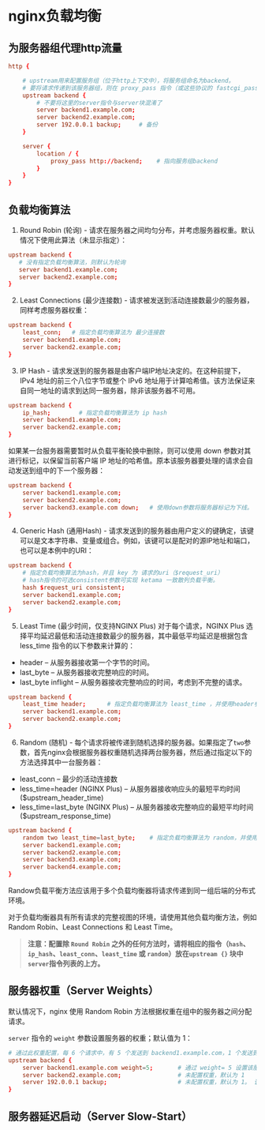 # nginx负载均衡

## 为服务器组代理http流量

```conf
http {

    # upstream用来配置服务组（位于http上下文中），将服务组命名为backend。
    # 要将请求传递到该服务器组，则在 proxy_pass 指令（或这些协议的 fastcgi_pass、memcached_pa​​ss、scgi_pass 或 uwsgi_pass 指令）中指定该组的名称。
    upstream backend {
        # 不要将这里的server指令与server块混淆了
        server backend1.example.com;
        server backend2.example.com;
        server 192.0.0.1 backup;     # 备份
    }

    server {
        location / {
            proxy_pass http://backend;    # 指向服务组backend
        }
    }
}
```

## 负载均衡算法

1. Round Robin (轮询) - 请求在服务器之间均匀分布，并考虑服务器权重。默认情况下使用此算法（未显示指定）：

```conf
upstream backend {
   # 没有指定负载均衡算法，则默认为轮询
   server backend1.example.com;
   server backend2.example.com;
}
```

2. Least Connections (最少连接数) - 请求被发送到活动连接数最少的服务器，同样考虑服务器权重：

```conf
upstream backend {
    least_conn;   # 指定负载均衡算法为 最少连接数
    server backend1.example.com;
    server backend2.example.com;
}
```

3. IP Hash - 请求发送到的服务器是由客户端IP地址决定的。在这种前提下，IPv4 地址的前三个八位字节或整个 IPv6 地址用于计算哈希值。该方法保证来自同一地址的请求到达同一服务器，除非该服务器不可用。

```conf
upstream backend {
    ip_hash;        # 指定负载均衡算法为 ip hash
    server backend1.example.com;
    server backend2.example.com;
}
```

如果某一台服务器需要暂时从负载平衡轮换中删除，则可以使用 down 参数对其进行标记，以保留当前客户端 IP 地址的哈希值。原本该服务器要处理的请求会自动发送到组中的下一个服务器：

```conf
upstream backend {
    server backend1.example.com;
    server backend2.example.com;
    server backend3.example.com down;   # 使用down参数将服务器标记为下线。
}
```

4. Generic Hash (通用Hash) - 请求发送到的服务器由用户定义的键确定，该键可以是文本字符串、变量或组合。例如，该键可以是配对的源IP地址和端口，也可以是本例中的URI：

```conf
upstream backend {
    # 指定负载均衡算法为hash，并且 key 为 请求的uri（$request_uri）
    # hash指令的可选consistent参数可实现 ketama 一致散列负载平衡。
    hash $request_uri consistent;   
    server backend1.example.com;
    server backend2.example.com;
}
```

5. Least Time (最少时间，仅支持NGINX Plus) 对于每个请求，NGINX Plus 选择平均延迟最低和活动连接数最少的服务器，其中最低平均延迟是根据包含 less_time 指令的以下参数来计算的：

- header – 从服务器接收第一个字节的时间。
- last_byte – 从服务器接收完整响应的时间。
- last_byte inflight – 从服务器接收完整响应的时间，考虑到不完整的请求。

```conf
upstream backend {
    least_time header;      # 指定负载均衡算法为 least_time ，并使用header参数指定从服务器接受到第一个字节的时间开始计算延迟。
    server backend1.example.com;
    server backend2.example.com;
}
```

6. Random (随机) - 每个请求将被传递到随机选择的服务器。如果指定了`two`参数，首先nginx会根据服务器权重随机选择两台服务器，然后通过指定以下的方法选择其中一台服务器：

- least_conn – 最少的活动连接数
- less_time=header (NGINX Plus) – 从服务器接收响应头的最短平均时间 ($upstream_header_time)
- less_time=last_byte (NGINX Plus) – 从服务器接收完整响应的最短平均时间 ($upstream_response_time)

```conf 
upstream backend {
    random two least_time=last_byte;    # 指定负载均衡算法为 random，并使用 two 参数指定通过 least_time=last_byte 来选择其中一台服务器。
    server backend1.example.com;
    server backend2.example.com;
    server backend3.example.com;
    server backend4.example.com;
}
```

Randow负载平衡方法应该用于多个负载均衡器将请求传递到同一组后端的分布式环境。

对于负载均衡器具有所有请求的完整视图的环境，请使用其他负载均衡方法，例如 Random Robin、Least Connections 和 Least Time。

> **注意：配置除 `Round Robin` 之外的任何方法时，请将相应的指令（`hash`、`ip_hash`、`least_conn`、`least_time` 或 `random`）放在`upstream {}` 块中`server`指令列表的上方。**

## 服务器权重（Server Weights）

默认情况下，nginx 使用 Random Robin 方法根据权重在组中的服务器之间分配请求。

`server` 指令的 `weight` 参数设置服务器的权重；默认值为 1：

```conf
# 通过此权重配置，每 6 个请求中，有 5 个发送到 backend1.example.com，1 个发送到 backend2.example.com。
upstream backend {
    server backend1.example.com weight=5;       # 通过 weight= 5 设置该服务器权重为 5。
    server backend2.example.com;                # 未配置权重，默认为 1
    server 192.0.0.1 backup;                    # 未配置权重，默认为 1。 该服务配置为备份服务，除非其他的服务故障，否则它不会接收到任何请求。
}
```

## 服务器延迟启动（Server Slow-Start）